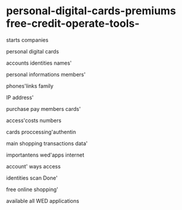 # personal-digital-cards-premiums free-credit-operate-tools-
starts companies 

personal digital cards




accounts identities names'

personal informations members'

 
phones'links family

IP address'

purchase pay members cards' 

access'costs numbers

cards proccessing'authentin

main shopping transactions data' 

importantens wed'apps internet 

account' ways access

identities scan Done'

free online shopping'

available all WED applications


